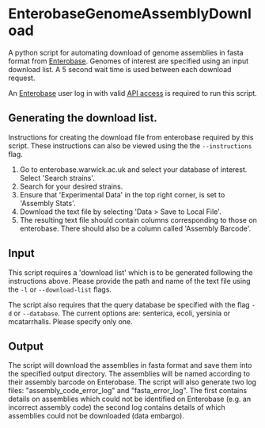 # EnterobaseGenomeAssemblyDownload
A python script for automating download of genome assemblies in fasta format from [Enterobase](enterobase.warwick.ac.uk). Genomes of interest are specified using an input download list. A 5 second wait time is used between each download request.

An [Enterobase](enterobase.warwick.ac.uk) user log in with valid [API access](http://enterobase.readthedocs.io/en/latest/api/api-getting-started.html) is required to run this script.

## Generating the download list.
Instructions for creating the download file from enterobase required by this script. These instructions can also be viewed using the the `--instructions` flag.

1. Go to enterobase.warwick.ac.uk and select your database of interest. Select 'Search strains'.
2. Search for your desired strains.
3. Ensure that 'Experimental Data' in the top right corner, is set to 'Assembly Stats'.
4. Download the text file by selecting 'Data > Save to Local File'.
5. The resulting text file should contain columns corresponding to those on enterobase. There should also be a column called 'Assembly Barcode'.

## Input
This script requires a 'download list' which is to be generated following the instructions above. Please provide the path and name of the text file using the `-l` or `--download-list` flags.

The script also requires that the query database be specified with the flag `-d` or `--database`. The current options are: senterica, ecoli, yersinia or mcatarrhalis. Please specify only one.

## Output
The script will download the assemblies in fasta format and save them into the specified output directory. The assemblies will be named according to their assembly barcode on Enterobase. The script will also generate two log files: "assembly_code_error_log" and "fasta_error_log". The first contains details on assemblies which could not be identified on Enterobase (e.g. an incorrect assembly code) the second log contains details of which assemblies could not be downloaded (data embargo).
